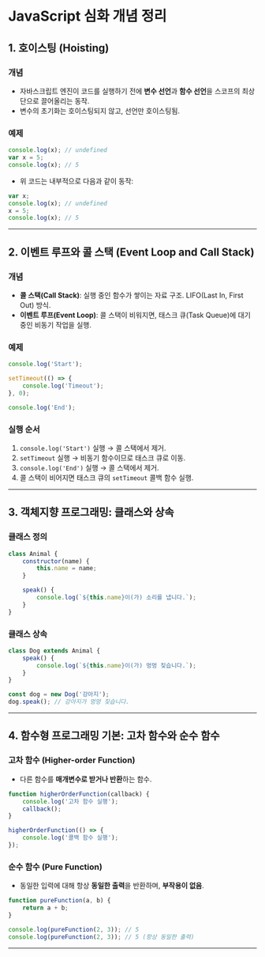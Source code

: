 
# JavaScript 심화 개념 정리

## 1. 호이스팅 (Hoisting)

### 개념
- 자바스크립트 엔진이 코드를 실행하기 전에 **변수 선언**과 **함수 선언**을 스코프의 최상단으로 끌어올리는 동작.
- 변수의 초기화는 호이스팅되지 않고, 선언만 호이스팅됨.

### 예제
```javascript
console.log(x); // undefined
var x = 5;
console.log(x); // 5
```

- 위 코드는 내부적으로 다음과 같이 동작:
```javascript
var x;
console.log(x); // undefined
x = 5;
console.log(x); // 5
```

---

## 2. 이벤트 루프와 콜 스택 (Event Loop and Call Stack)

### 개념
- **콜 스택(Call Stack)**: 실행 중인 함수가 쌓이는 자료 구조. LIFO(Last In, First Out) 방식.
- **이벤트 루프(Event Loop)**: 콜 스택이 비워지면, 태스크 큐(Task Queue)에 대기 중인 비동기 작업을 실행.

### 예제
```javascript
console.log('Start');

setTimeout(() => {
    console.log('Timeout');
}, 0);

console.log('End');
```

### 실행 순서
1. `console.log('Start')` 실행 → 콜 스택에서 제거.
2. `setTimeout` 실행 → 비동기 함수이므로 태스크 큐로 이동.
3. `console.log('End')` 실행 → 콜 스택에서 제거.
4. 콜 스택이 비어지면 태스크 큐의 `setTimeout` 콜백 함수 실행.

---

## 3. 객체지향 프로그래밍: 클래스와 상속

### 클래스 정의
```javascript
class Animal {
    constructor(name) {
        this.name = name;
    }

    speak() {
        console.log(`${this.name}이(가) 소리를 냅니다.`);
    }
}
```

### 클래스 상속
```javascript
class Dog extends Animal {
    speak() {
        console.log(`${this.name}이(가) 멍멍 짖습니다.`);
    }
}

const dog = new Dog('강아지');
dog.speak(); // 강아지가 멍멍 짖습니다.
```

---

## 4. 함수형 프로그래밍 기본: 고차 함수와 순수 함수

### 고차 함수 (Higher-order Function)
- 다른 함수를 **매개변수로 받거나 반환**하는 함수.

```javascript
function higherOrderFunction(callback) {
    console.log('고차 함수 실행');
    callback();
}

higherOrderFunction(() => {
    console.log('콜백 함수 실행');
});
```

### 순수 함수 (Pure Function)
- 동일한 입력에 대해 항상 **동일한 출력**을 반환하며, **부작용이 없음**.

```javascript
function pureFunction(a, b) {
    return a + b;
}

console.log(pureFunction(2, 3)); // 5
console.log(pureFunction(2, 3)); // 5 (항상 동일한 출력)
```

---
